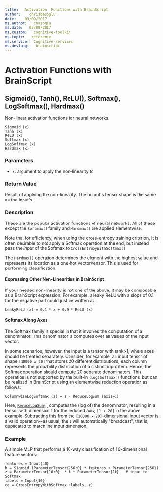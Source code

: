 ```yaml
---
title:   Activation  Functions with BrainScript
author:    chrisbasoglu
date:    03/09/2017
ms.author:   cbasoglu
ms.date:   03/09/2017
ms.custom:   cognitive-toolkit
ms.topic:   reference
ms.service:  Cognitive-services
ms.devlang:   brainscript
---
```


# Activation  Functions with BrainScript

## Sigmoid(), Tanh(), ReLU(), Softmax(), LogSoftmax(), Hardmax()

Non-linear activation functions for neural networks.

    Sigmoid (x)
    Tanh (x)
    ReLU (x)
    Softmax (x)
    LogSoftmax (x)
    Hardmax (x)

### Parameters

* `x`: argument to apply the non-linearity to

### Return Value

Result of applying the non-linearity. The output's tensor shape is the same as the input's.

### Description

These are the popular activation functions of neural networks.
All of these except the `Softmax()` family and `Hardmax()` are applied elementwise.

Note that for efficiency, when using the cross-entropy training criterion,
it is often desirable to not apply a Softmax operation at the end,
but instead pass the *input* of the Softmax to `CrossEntropyWithSoftmax()`

The `Hardmax()` operation determines the element with the highest value
and represents its location as a one-hot vector/tensor.
This is used for performing classification.

#### Expressing Other Non-Linearities in BrainScript

If your needed non-linearity is not one of the above,
it may be composable as a BrainScript expression.
For example, a leaky ReLU with a slope of 0.1 for the negative part could just be written as

    LeakyReLU (x) = 0.1 * x + 0.9 * ReLU (x)

#### Softmax Along Axes

The Softmax family is special in that it involves the computation of a denominator.
This denominator is computed over all values of the input vector.

In some scenarios, however, the input is a tensor with rank>1, where axes should be treated separately.
Consider, for example, an input tensor of shape `[10000 x 20]` that stores 20 different distributions,
each column represents the probability distribution of a distinct input item.
Hence, the Softmax operation should compute 20 separate denominators.
This operation is not supported by the built-in `(Log)Softmax()` functions, but can be realized
in BrainScript using an elementwise reduction operation as follows:

    ColumnwiseLogSoftmax (z) = z - ReduceLogSum (axis=1)

Here, [`ReduceLogSum()`](./ReduceElements.md) computes the (log of) the denominator, resulting in a tensor
with dimension 1 for the reduced axis; `[1 x 20]` in the above example. Subtracting this from the
`[10000 x 20]`-dimensional input vector is a valid operation--as usual, the `1` will automatically "broadcast",
that is, duplicated to match the input dimension.

### Example

A simple MLP that performs a 10-way classification of 40-dimensional feature vectors:

    features = Input{40}
    h = Sigmoid (ParameterTensor{256:0} * features + ParameterTensor{256})
    z = ParameterTensor{10:0}  * h * ParameterTensor{10}   # input to Softmax
    labels = Input{10}
    ce = CrossEntropyWithSoftmax (labels, z)

